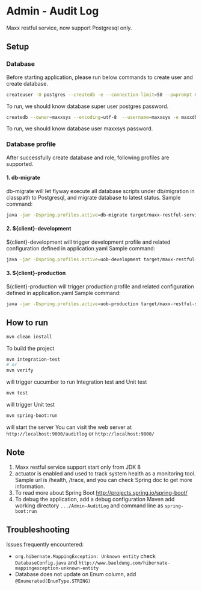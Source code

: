 # Admin - Audit Log
Maxx restful service, now support Postgresql only. 
## Setup
### Database 
Before starting application, please run below commands to create user and create database.
```bash
createuser -U postgres --createdb -e --connection-limit=50 --pwprompt maxxsys
```
To run, we should know database super user postgres password.

```bash
createdb --owner=maxxsys --encoding=utf-8  --username=maxxsys -e maxxdb
```
To run, we should know database user maxxsys password.

### Database profile
After successfully create database and role, following profiles are supported.

#### 1. db-migrate
db-migrate will let flyway execute all database scripts under db/migration in classpath to Postgresql, and migrate database to latest status.
Sample command:
```bash
java -jar -Dspring.profiles.active=db-migrate target/maxx-restful-service-${version}-executable.jar
```
#### 2. ${client}-development
${client}-development will trigger development profile and related configuration defined in application.yaml
Sample command:
``` bash
java -jar -Dspring.profiles.active=uob-development target/maxx-restful-service-${version}-executable.jar
```

#### 3. ${client}-production
${client}-production will trigger production profile and related configuration defined in application.yaml
Sample command:
```bash
java -jar -Dspring.profiles.active=uob-production target/maxx-restful-service-${version}-executable.jar
```

## How to run
```bash
mvn clean install
```
To build the project

```bash
mvn integration-test
# or 
mvn verify
```
will trigger cucumber to run Integration test and Unit test

```bash
mvn test
```
will trigger Unit test

```bash
mvn spring-boot:run
```
will start the server
You can visit the web server at ```http://localhost:9000/auditlog``` or ```http://localhost:9000/```

## Note
1. Maxx restful service support start only from JDK 8
2. actuator is enabled and used to track system health as a monitoring tool. Sample url is /health, /trace, and you can check Spring doc to get more information.
3. To read more about Spring Boot http://projects.spring.io/spring-boot/
4. To debug the application, add a debug configuration Maven add working directory ```.../Admin-AuditLog``` and command line as ```spring-boot:run```

## Troubleshooting
Issues frequently encountered:
 - ```org.hibernate.MappingException: Unknown entity``` check ```DatabaseConfig.java``` and ```http://www.baeldung.com/hibernate-mappingexception-unknown-entity```
 - Database does not update on Enum column, add ```@Enumerated(EnumType.STRING)```
